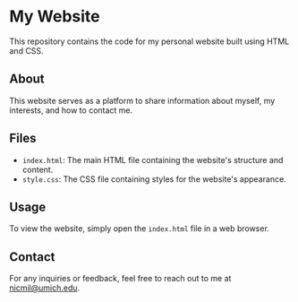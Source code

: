 # My Website

This repository contains the code for my personal website built using HTML and CSS.

## About

This website serves as a platform to share information about myself, my interests, and how to contact me.

## Files

- `index.html`: The main HTML file containing the website's structure and content.
- `style.css`: The CSS file containing styles for the website's appearance.

## Usage

To view the website, simply open the `index.html` file in a web browser.

## Contact

For any inquiries or feedback, feel free to reach out to me at [nicmil@umich.edu](mailto:nicmil@umich.edu).
